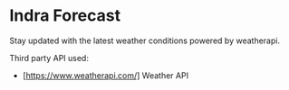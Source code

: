 # Indra Forecast

Stay updated with the latest weather conditions powered by weatherapi.

Third party API used:

- [https://www.weatherapi.com/] Weather API
